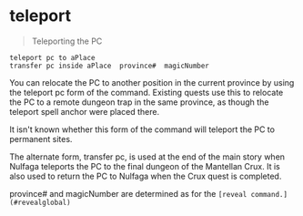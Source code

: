 # teleport

> Teleporting the PC

    teleport pc to aPlace
    transfer pc inside aPlace  province#  magicNumber

You can relocate the PC to another position in the current province by using the teleport pc form of the command. Existing quests use this to relocate the PC to a remote dungeon trap in the same province, as though the teleport spell anchor were placed there.

It isn't known whether this form of the command will teleport the PC to permanent sites.

The alternate form, transfer pc, is used at the end of the main story when Nulfaga teleports the PC to the final dungeon of the Mantellan Crux. It is also used to return the PC to Nulfaga when the Crux quest is completed.

province# and magicNumber are determined as for the `[reveal command.](#revealglobal)`
